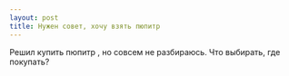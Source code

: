```yaml
---
layout: post 
title: Нужен совет, хочу взять пюпитр  
--- 
```

Решил купить пюпитр , но совсем не разбираюсь. Что выбирать, где покупать?
